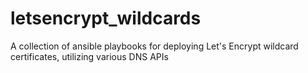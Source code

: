 # letsencrypt_wildcards
A collection of ansible playbooks for deploying Let's Encrypt wildcard certificates, utilizing various DNS APIs
